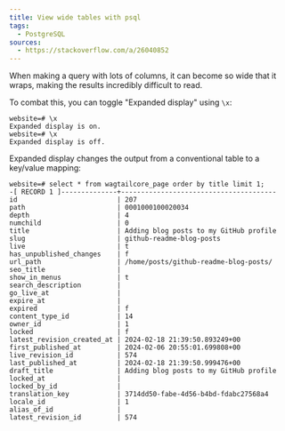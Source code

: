 ```yaml
---
title: View wide tables with psql
tags:
  - PostgreSQL
sources:
  - https://stackoverflow.com/a/26040852
---
```


When making a query with lots of columns, it can become so wide that it wraps, making the results incredibly difficult to read.

To combat this, you can toggle "Expanded display" using `\x`:

```psql
website=# \x
Expanded display is on.
website=# \x
Expanded display is off.
```

Expanded display changes the output from a conventional table to a key/value mapping:

```psql
website=# select * from wagtailcore_page order by title limit 1;
-[ RECORD 1 ]--------------+---------------------------------------
id                         | 207
path                       | 0001000100020034
depth                      | 4
numchild                   | 0
title                      | Adding blog posts to my GitHub profile
slug                       | github-readme-blog-posts
live                       | t
has_unpublished_changes    | f
url_path                   | /home/posts/github-readme-blog-posts/
seo_title                  |
show_in_menus              | t
search_description         |
go_live_at                 |
expire_at                  |
expired                    | f
content_type_id            | 14
owner_id                   | 1
locked                     | f
latest_revision_created_at | 2024-02-18 21:39:50.893249+00
first_published_at         | 2024-02-06 20:55:01.699808+00
live_revision_id           | 574
last_published_at          | 2024-02-18 21:39:50.999476+00
draft_title                | Adding blog posts to my GitHub profile
locked_at                  |
locked_by_id               |
translation_key            | 3714dd50-fabe-4d56-b4bd-fdabc27568a4
locale_id                  | 1
alias_of_id                |
latest_revision_id         | 574
```
